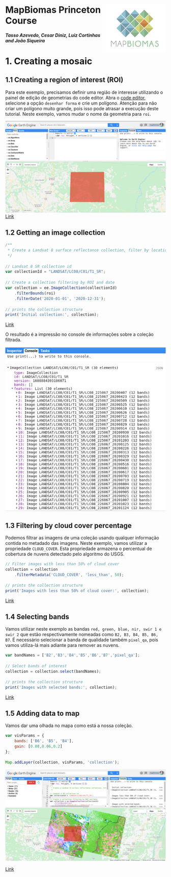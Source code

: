 <div class="fluid-row" id="header">
    <img src='../Assets/mapbiomas-icon.png' height='150' width='auto' align='right'>
    <h1 class="title toc-ignore">MapBiomas Princeton Course</h1>
    <h4 class="author"><em>Tasso Azevedo, Cesar Diniz, Luiz Cortinhas and João Siqueira</em></h4>
</div>

# 1. Creating a mosaic

## 1.1 Creating a region of interest (ROI)
Para este exemplo, precisamos definir uma região de interesse utilizando o painel de edição de geometrias do code editor. Abra o [code editor](https://code.earthengine.google.com/), selecione a opção `desenhar forma` e crie um polígono. Atenção para não criar um polígono muito grande, pois isso pode atrasar a execução deste tutorial. Neste exemplo, vamos mudar o nome da geometria para `roi`. 

![ROI](./Assets/roi.png)
[Link](https://code.earthengine.google.com/1e15221cf1d601e3d1a881b11421a062)

## 1.2 Getting an image collection
```javascript
/**
 * Create a Landsat 8 surface reflectance collection, filter by location and date
 */

// Landsat 8 SR collection id
var collectionId = "LANDSAT/LC08/C01/T1_SR";

// Create a collection filtering by ROI and date
var collection = ee.ImageCollection(collectionId)
    .filterBounds(roi)
    .filterDate('2020-01-01', '2020-12-31');

// prints the collection structure
print('Initial collection:', collection);
```
[Link](https://code.earthengine.google.com/11a7b5b5aea57c3e335d80cceea93ff4)

O resultado é a impressão no console de informações sobre a coleção filtrada.

![console](./Assets/console-information.png)

## 1.3 Filtering by cloud cover percentage
Podemos filtrar as imagens de uma coleção usando qualquer informação contida no metadado das imagens. Neste exemplo, vamos utilizar a propriedade `CLOUD_COVER`. Esta propriedade armazena o percentual de cobertura de nuvens detectado pelo algoritmo do USGS.
```javascript
// Filter images with less than 50% of cloud cover
collection = collection
    .filterMetadata('CLOUD_COVER', 'less_than', 50);

// prints the collection structure
print('Images with less than 50% of cloud cover:', collection);
```
[Link](https://code.earthengine.google.com/eee987609a5988f7952495653a1721a8)

## 1.4 Selecting bands

Vamos utilizar neste exemplo as bandas `red, green, blue, nir, swir 1 e swir 2` que estão respectivamente nomeadas como `B2, B3, B4, B5, B6, B7`. É necessário selecionar a banda de qualidade também `pixel_qa`, pois vamos utiliza-lá mais adiante para remover as nuvens.
```javascript
var bandNames = ['B2','B3','B4','B5','B6','B7','pixel_qa'];

// Select bands of interest
collection = collection.select(bandNames);

// prints the collection structure
print('Images with selected bands:', collection);
```
[Link](https://code.earthengine.google.com/f7c1d2d42402f418ad24082387298413)

## 1.5 Adding data to map
Vamos dar uma olhada no mapa como está a nossa coleção.

```javascript
var visParams = {
    bands: ['B6', 'B5', 'B4'],
    gain: [0.08,0.06,0.2]
};

Map.addLayer(collection, visParams, 'collection');
```
![Add data to map](./Assets/map-add-layer.png)

[Link](https://code.earthengine.google.com/577ed08b58ab11c50ecbf0644d486468)